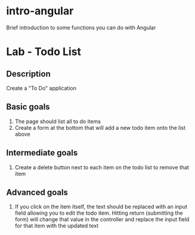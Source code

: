 # intro-angular
Brief introduction to some functions you can do with Angular

# Lab - Todo List

## Description

Create a "To Do" application

## Basic goals

1. The page should list all to do items
2. Create a form at the bottom that will add a new todo item onto the list above

## Intermediate goals

1. Create a delete button next to each item on the todo list to remove that item

## Advanced goals

1. If you click on the item itself, the text should be replaced with an input field allowing you to edit the todo item.  Hitting return (submitting the form) will change that value in the controller and replace the input field for that item with the updated text
